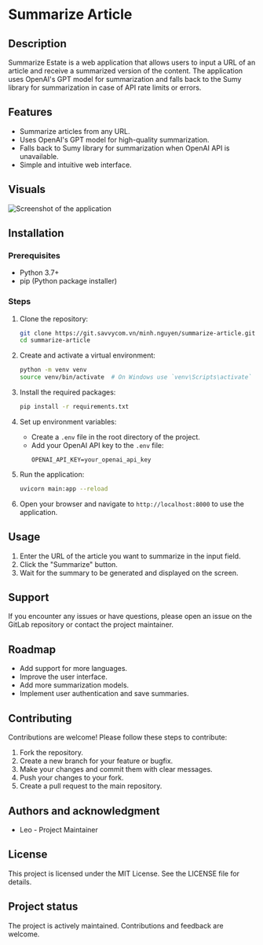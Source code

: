 # Summarize Article

## Description
Summarize Estate is a web application that allows users to input a URL of an article and receive a summarized version of the content. The application uses OpenAI's GPT model for summarization and falls back to the Sumy library for summarization in case of API rate limits or errors.

## Features
- Summarize articles from any URL.
- Uses OpenAI's GPT model for high-quality summarization.
- Falls back to Sumy library for summarization when OpenAI API is unavailable.
- Simple and intuitive web interface.

## Visuals
![Screenshot of the application](static/screenshot.png)

## Installation

### Prerequisites
- Python 3.7+
- pip (Python package installer)

### Steps
1. Clone the repository:
    ```bash
    git clone https://git.savvycom.vn/minh.nguyen/summarize-article.git
    cd summarize-article
    ```

2. Create and activate a virtual environment:
    ```bash
    python -m venv venv
    source venv/bin/activate  # On Windows use `venv\Scripts\activate`
    ```

3. Install the required packages:
    ```bash
    pip install -r requirements.txt
    ```

4. Set up environment variables:
    - Create a `.env` file in the root directory of the project.
    - Add your OpenAI API key to the `.env` file:
        ```
        OPENAI_API_KEY=your_openai_api_key
        ```

5. Run the application:
    ```bash
    uvicorn main:app --reload
    ```

6. Open your browser and navigate to `http://localhost:8000` to use the application.

## Usage
1. Enter the URL of the article you want to summarize in the input field.
2. Click the "Summarize" button.
3. Wait for the summary to be generated and displayed on the screen.

## Support
If you encounter any issues or have questions, please open an issue on the GitLab repository or contact the project maintainer.

## Roadmap
- Add support for more languages.
- Improve the user interface.
- Add more summarization models.
- Implement user authentication and save summaries.

## Contributing
Contributions are welcome! Please follow these steps to contribute:
1. Fork the repository.
2. Create a new branch for your feature or bugfix.
3. Make your changes and commit them with clear messages.
4. Push your changes to your fork.
5. Create a pull request to the main repository.

## Authors and acknowledgment
- Leo - Project Maintainer

## License
This project is licensed under the MIT License. See the LICENSE file for details.

## Project status
The project is actively maintained. Contributions and feedback are welcome.
